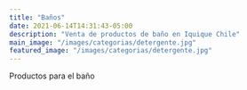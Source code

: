 ```yaml
---
title: "Baños"
date: 2021-06-14T14:31:43-05:00
description: "Venta de productos de baño en Iquique Chile"
main_image: "/images/categorias/detergente.jpg"
featured_image: "/images/categorias/detergente.jpg"
---
```


Productos para el baño
